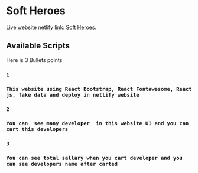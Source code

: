 # Soft Heroes

Live website netlify link:  [Soft Heroes](https://mellifluous-mousse-206e56.netlify.app/).

## Available Scripts

Here is 3 Bullets points
### `1`
### `This website using React Bootstrap, React Fontawesome, React js, fake data and deploy in netlify website`

### `2`
### `You can  see many developer  in this website UI and you can cart this developers`

### `3`
### `You can see total sallary when you cart developer and you can see developers name after carted`


